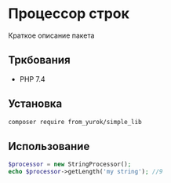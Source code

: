 # Процессор строк

Краткое описание пакета

## Тркбования
- PHP 7.4

## Установка
```bash
composer require from_yurok/simple_lib
```


## Использование
```php
$processor = new StringProcessor();
echo $processor->getLength('my string'); //9
```
